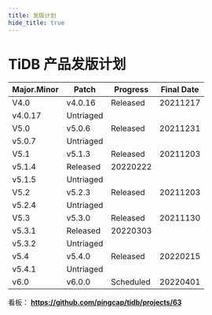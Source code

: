 ```yaml
---
title: 发版计划
hide_title: true
---
```


# TiDB 产品发版计划

| **Major.Minor** | **Patch** | **Progress** | **Final Date** |
| --------------- | --------- | ------------ | -------------- |
| V4.0            | v4.0.16   | Released     | 20211217       |
| v4.0.17         | Untriaged |              |                |
| V5.0            | v5.0.6    | Released     | 20211231       |
| v5.0.7          | Untriaged |              |                |
| V5.1            | v5.1.3    | Released     | 20211203       |
| v5.1.4          | Released  | 20220222     |                |
| v5.1.5          | Untriaged |              |                |
| V5.2            | v5.2.3    | Released     | 20211203       |
| v5.2.4          | Untriaged |              |                |
| V5.3            | v5.3.0    | Released     | 20211130       |
| v5.3.1          | Released  | 20220303     |                |
| v5.3.2          | Untriaged |              |                |
| v5.4            | v5.4.0    | Released     | 20220215       |
| v5.4.1          | Untriaged |              |                |
| v6.0            | v6.0.0    | Scheduled    | 20220401       |

看板： **https://github.com/pingcap/tidb/projects/63**
